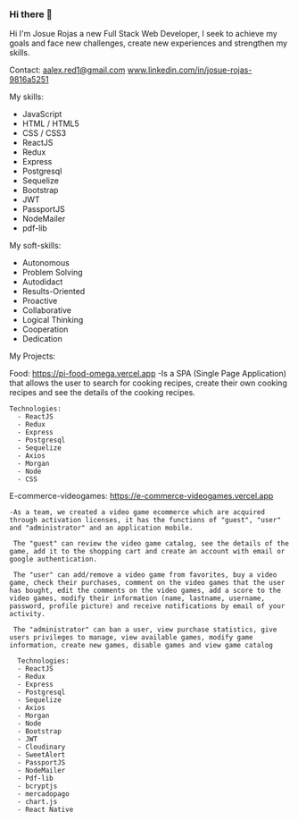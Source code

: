 ### Hi there 👋

Hi I'm Josue Rojas a new Full Stack Web Developer, I seek to achieve my goals and face new challenges, create new experiences and strengthen my skills.

Contact:
aalex.red1@gmail.com
www.linkedin.com/in/josue-rojas-9816a5251

My skills:
  - JavaScript
  - HTML / HTML5
  - CSS / CSS3
  - ReactJS
  - Redux
  - Express
  - Postgresql
  - Sequelize
  - Bootstrap
  - JWT
  - PassportJS
  - NodeMailer
  - pdf-lib

My soft-skills:
  - Autonomous
  - Problem Solving
  - Autodidact
  - Results-Oriented 
  - Proactive
  - Collaborative
  - Logical Thinking
  - Cooperation
  - Dedication


My Projects: 

  Food: https://pi-food-omega.vercel.app
    -Is a SPA (Single Page Application) that allows the user to search for cooking recipes, create their own cooking recipes and see the details of the cooking recipes.
    
    Technologies:
      - ReactJS
      - Redux
      - Express
      - Postgresql
      - Sequelize
      - Axios
      - Morgan
      - Node
      - CSS
    
  E-commerce-videogames: https://e-commerce-videogames.vercel.app
  
    -As a team, we created a video game ecommerce which are acquired through activation licenses, it has the functions of "guest", "user" and "administrator" and an application mobile.
      
     The "guest" can review the video game catalog, see the details of the game, add it to the shopping cart and create an account with email or google authentication.
     
     The "user" can add/remove a video game from favorites, buy a video game, check their purchases, comment on the video games that the user has bought, edit the comments on the video games, add a score to the video games, modify their information (name, lastname, username, password, profile picture) and receive notifications by email of your activity.
     
     The "administrator" can ban a user, view purchase statistics, give users privileges to manage, view available games, modify game information, create new games, disable games and view game catalog
     
      Technologies:
      - ReactJS
      - Redux
      - Express
      - Postgresql
      - Sequelize
      - Axios
      - Morgan
      - Node
      - Bootstrap
      - JWT
      - Cloudinary
      - SweetAlert
      - PassportJS
      - NodeMailer
      - Pdf-lib
      - bcryptjs
      - mercadopago
      - chart.js
      - React Native
      

